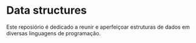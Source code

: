 # Data structures


Este reposiório é dedicado a reunir e aperfeiçoar estruturas de dados em diversas linguagens de programação.
